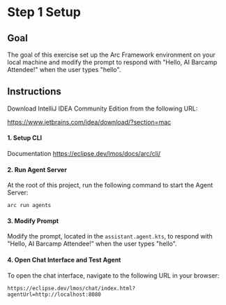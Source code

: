 # Step 1 Setup 


## Goal

The goal of this exercise set up the Arc Framework environment on your local machine and
modify the prompt to respond with "Hello, AI Barcamp Attendee!" when the user types "hello".


## Instructions

Download IntelliJ IDEA Community Edition from the following URL:

https://www.jetbrains.com/idea/download/?section=mac

#### 1. Setup CLI

Documentation https://eclipse.dev/lmos/docs/arc/cli/


#### 2. Run Agent Server

At the root of this project, run the following command to start the Agent Server:

```
arc run agents
```

#### 3. Modify Prompt
Modify the prompt, located in the `assistant.agent.kts`, to respond with "Hello, AI Barcamp Attendee!" 
when the user types "hello".


#### 4. Open Chat Interface and Test Agent

To open the chat interface, navigate to the following URL in your browser:

```
https://eclipse.dev/lmos/chat/index.html?agentUrl=http://localhost:8080
```
